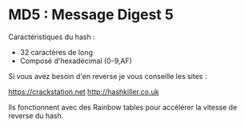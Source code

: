 # MD5 : Message Digest 5

Caractéristiques du hash :  

* 32 caractères de long 
* Composé d'hexadécimal (0-9,AF)

Si vous avez besoin d'en reverse je vous conseille les sites :

<https://crackstation.net>
<http://hashkiller.co.uk>

Ils fonctionnent avec des Rainbow tables pour accélérer la vitesse de reverse du hash.